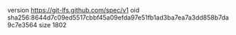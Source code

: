 version https://git-lfs.github.com/spec/v1
oid sha256:8644d7c09ed5517cbbf45a09efda97e51fb1ad3ba7ea7a3dd858b7da9c7e3564
size 1802

